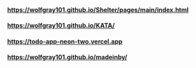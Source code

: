 #### https://wolfgray101.github.io/Shelter/pages/main/index.html
#### https://wolfgray101.github.io/KATA/
#### https://todo-app-neon-two.vercel.app
#### https://wolfgray101.github.io/madeinby/
